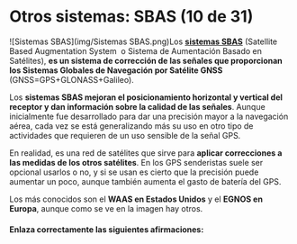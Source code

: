 # Otros sistemas: SBAS (10 de 31)

![Sistemas SBAS](img/Sistemas SBAS.png)Los [**sistemas SBAS**](https://es.wikipedia.org/wiki/SBAS "Sistemas SBAS en wikipedia") (Satellite Based Augmentation System  o Sistema de Aumentación Basado en Satélites), **es un sistema de corrección de las señales que proporcionan los Sistemas Globales de Navegación por Satélite GNSS** (GNSS=GPS+GLONASS+Galileo).

Los **sistemas SBAS mejoran el posicionamiento horizontal y vertical del receptor y dan información sobre la calidad de las señales**. Aunque inicialmente fue desarrollado para dar una precisión mayor a la navegación aérea, cada vez se está generalizando más su uso en otro tipo de actividades que requieren de un uso sensible de la señal GPS.

En realidad, es una red de satélites que sirve para **aplicar correcciones a las medidas de los otros satélites**. En los GPS senderistas suele ser opcional usarlos o no, y si se usan es cierto que la precisión puede aumentar un poco, aunque también aumenta el gasto de batería del GPS.  

Los más conocidos son el **WAAS en Estados Unidos** y el **EGNOS en Europa**, aunque como se ve en la imagen hay otros.  

#### Enlaza correctamente las siguientes afirmaciones: